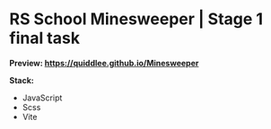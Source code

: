 # **RS School Minesweeper | Stage 1 final task**

**Preview: https://quiddlee.github.io/Minesweeper**

**Stack:**
- JavaScript
- Scss
- Vite
